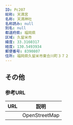 ```yaml
---
ID: Pc207
総称: 天満宮
名称: 天満神社
名称読み: null
別名: null
都道府県: 福岡県
区域: 久留米市
緯度: 33.3160317
経度: 130.5493934
郵便番号: 8390807
住所: 福岡県久留米市東合川町３７２
---
```


## その他

### 参考URL

| URL | 説明          |
| --- | ------------- |
|     | OpenStreetMap |
